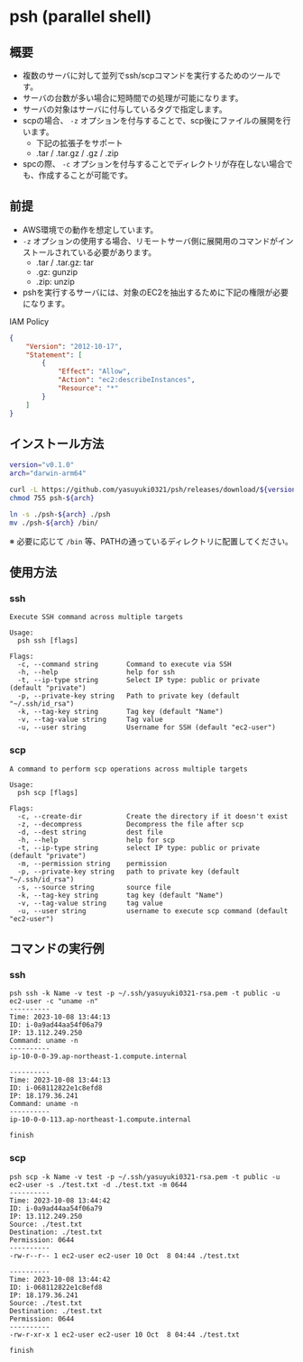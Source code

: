 # psh (parallel shell)

## 概要

- 複数のサーバに対して並列でssh/scpコマンドを実行するためのツールです。
- サーバの台数が多い場合に短時間での処理が可能になります。
- サーバの対象はサーバに付与しているタグで指定します。
- scpの場合、 `-z` オプションを付与することで、scp後にファイルの展開を行います。
  - 下記の拡張子をサポート
  - .tar / .tar.gz / .gz / .zip
- spcの際、 `-c` オプションを付与することでディレクトリが存在しない場合でも、作成することが可能です。

## 前提

- AWS環境での動作を想定しています。
- `-z` オプションの使用する場合、リモートサーバ側に展開用のコマンドがインストールされている必要があります。
  - .tar / .tar.gz: tar
  - .gz: gunzip
  - .zip: unzip
- pshを実行するサーバには、対象のEC2を抽出するために下記の権限が必要になります。

IAM Policy

```json
{
    "Version": "2012-10-17",
    "Statement": [
        {
            "Effect": "Allow",
            "Action": "ec2:describeInstances",
            "Resource": "*"
        }
    ]
}
```

## インストール方法

```sh
version="v0.1.0"
arch="darwin-arm64"

curl -L https://github.com/yasuyuki0321/psh/releases/download/${version}/psh-${arch}.tar.gz | tar zxvf -
chmod 755 psh-${arch}

ln -s ./psh-${arch} ./psh
mv ./psh-${arch} /bin/
```

※ 必要に応じて `/bin` 等、PATHの通っているディレクトリに配置してください。

## 使用方法

### ssh

```text
Execute SSH command across multiple targets

Usage:
  psh ssh [flags]

Flags:
  -c, --command string       Command to execute via SSH
  -h, --help                 help for ssh
  -t, --ip-type string       Select IP type: public or private (default "private")
  -p, --private-key string   Path to private key (default "~/.ssh/id_rsa")
  -k, --tag-key string       Tag key (default "Name")
  -v, --tag-value string     Tag value
  -u, --user string          Username for SSH (default "ec2-user")
```

### scp

```text
A command to perform scp operations across multiple targets

Usage:
  psh scp [flags]

Flags:
  -c, --create-dir           Create the directory if it doesn't exist
  -z, --decompress           Decompress the file after scp
  -d, --dest string          dest file
  -h, --help                 help for scp
  -t, --ip-type string       select IP type: public or private (default "private")
  -m, --permission string    permission
  -p, --private-key string   path to private key (default "~/.ssh/id_rsa")
  -s, --source string        source file
  -k, --tag-key string       tag key (default "Name")
  -v, --tag-value string     tag value
  -u, --user string          username to execute scp command (default "ec2-user")
  ```

## コマンドの実行例

### ssh

```text
psh ssh -k Name -v test -p ~/.ssh/yasuyuki0321-rsa.pem -t public -u ec2-user -c "uname -n"                      
----------
Time: 2023-10-08 13:44:13
ID: i-0a9ad44aa54f06a79
IP: 13.112.249.250
Command: uname -n
----------
ip-10-0-0-39.ap-northeast-1.compute.internal

----------
Time: 2023-10-08 13:44:13
ID: i-068112822e1c8efd8
IP: 18.179.36.241
Command: uname -n
----------
ip-10-0-0-113.ap-northeast-1.compute.internal

finish
```

### scp

```text
psh scp -k Name -v test -p ~/.ssh/yasuyuki0321-rsa.pem -t public -u ec2-user -s ./test.txt -d ./test.txt -m 0644
----------
Time: 2023-10-08 13:44:42
ID: i-0a9ad44aa54f06a79
IP: 13.112.249.250
Source: ./test.txt
Destination: ./test.txt
Permission: 0644
----------
-rw-r--r-- 1 ec2-user ec2-user 10 Oct  8 04:44 ./test.txt

----------
Time: 2023-10-08 13:44:42
ID: i-068112822e1c8efd8
IP: 18.179.36.241
Source: ./test.txt
Destination: ./test.txt
Permission: 0644
----------
-rw-r-xr-x 1 ec2-user ec2-user 10 Oct  8 04:44 ./test.txt

finish
```
